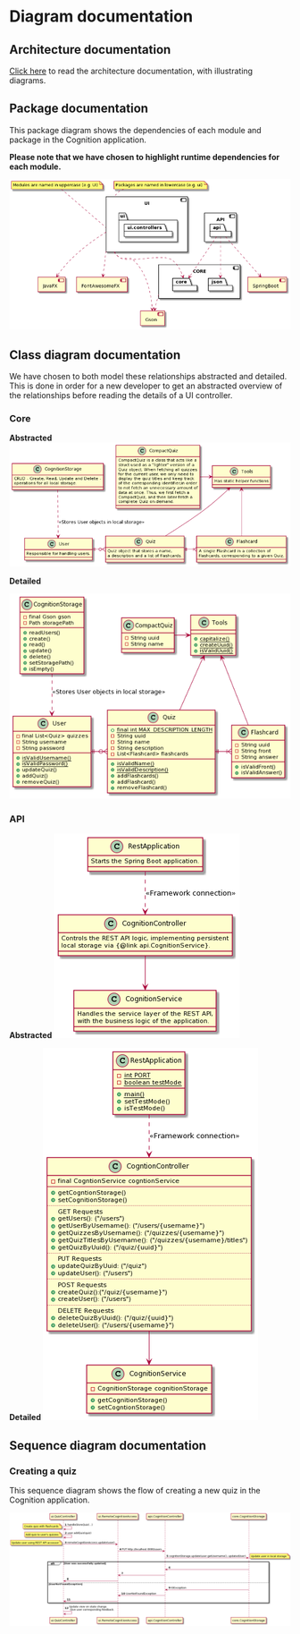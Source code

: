 # Diagram documentation

## Architecture documentation

[Click here](../release2/ARCHITECTURE.md) to read the architecture documentation, with illustrating diagrams.

## Package documentation

This package diagram shows the dependencies of each module and package in the Cognition application.

**Please note that we have chosen to highlight runtime dependencies for each module.**

![Package documentation](../plantuml/release3/img/package_diagram.png)

## Class diagram documentation

We have chosen to both model these relationships abstracted and detailed. This is done in order for a new developer to
get an abstracted overview of the relationships before reading the details of a UI controller.

### Core

**Abstracted**
![Core Descriptive Diagram](../plantuml/release3/img/core_abstracted.png)

**Detailed**

![Core Diagram](../plantuml/release3/img/core_detailed.png)

### API

**Abstracted**
![API Descriptive Diagram](../plantuml/release3/img/api_abstracted.png)

**Detailed**
![API Class Diagram](../plantuml/release3/img/api_detailed.png)

## Sequence diagram documentation

### Creating a quiz

This sequence diagram shows the flow of creating a new quiz in the Cognition application.

![Create Quiz Sequence](../plantuml/release3/img/create_quiz_sequence.png)
